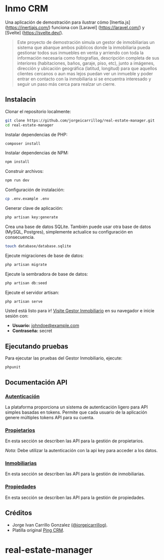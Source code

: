 # Inmo CRM

Una aplicación de demostración para ilustrar cómo [Inertia.js] (https://inertiajs.com/) funciona con [Laravel] (https://laravel.com/) y [Svelte] (https://svelte.dev/).

> Este proyecto de demostración simula un gestor de inmobiliarias un sistema que abarque ambos públicos donde la inmobiliaria pueda gestionar todos sus inmuebles en venta y arriendo con toda la información necesaria como fotografías, descripción completa de sus interiores (habitaciones, baños, garaje, piso, etc), junto a imágenes, dirección y ubicación geográfica (latitud, longitud) para que aquellos clientes cercanos o aun mas lejos puedan ver un inmueble y poder entrar en contacto con la inmobiliaria si se encuentra interesado y seguir un paso más cerca para realzar un cierre.

## Instalacin

Clonar el repositorio localmente:

```sh
git clone https://github.com/jorgeicarrillog/real-estate-manager.git
cd real-estate-manager
```

Instalar dependencias de PHP:

```sh
composer install
```

Instalar dependencias de NPM:

```sh
npm install
```

Construir archivos:

```sh
npm run dev
```

Configuración de instalación:

```sh
cp .env.example .env
```

Generar clave de aplicación:

```sh
php artisan key:generate
```

Crea una base de datos SQLite. También puede usar otra base de datos (MySQL, Postgres), simplemente actualice su configuración en consecuencia.

```sh
touch database/database.sqlite
```

Ejecute migraciones de base de datos:

```sh
php artisan migrate
```

Ejecute la sembradora de base de datos:

```sh
php artisan db:seed
```

Ejecute el servidor artisan:

```sh
php artisan serve
```

Usted está listo para ir! [Visite Gestor Inmobiliario](http://127.0.0.1:8000/) en su navegador e inicie sesión con:

- **Usuario:** johndoe@example.com
- **Contraseña:** secret

## Ejecutando pruebas

Para ejecutar las pruebas del Gestor Inmobiliario, ejecute:

```
phpunit
```

## Documentación API

### [Autenticación](https://documenter.getpostman.com/view/4570635/TzXzEctc)
La plataforma proporciona un sistema de autenticación ligero para API simples basadas en tokens. Permite que cada usuario de la aplicación genere múltiples tokens API para su cuenta.

### [Propietarios](https://documenter.getpostman.com/view/4570635/TzXzEctd)
En esta sección se describen las API para la gestión de propietarios.

*Nota:* Debe utilizar la autenticación con la api key para acceder a los datos.

### [Inmobiliarias](https://documenter.getpostman.com/view/4570635/TzXzEcte)
En esta sección se describen las API para la gestión de inmobiliarias.

### [Propiedades](https://documenter.getpostman.com/view/4570635/TzXzEctf)
En esta sección se describen las API para la gestión de propiedades.

## Créditos

- Jorge Ivan Carrillo Gonzalez [(@jorgeicarrillog)](https://github.com/jorgeicarrillog).
- Platilla original [Ping CRM](https://github.com/zgabievi/pingcrm-svelte.git).
# real-estate-manager

